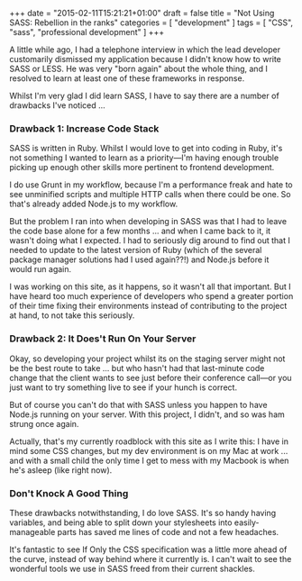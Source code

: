 +++
date = "2015-02-11T15:21:21+01:00"
draft = false
title = "Not Using SASS: Rebellion in the ranks"
categories = [
  "development"
]
tags = [ 
    "CSS",
    "sass",
    "professional development" 
]
+++

A little while ago, I had a telephone interview in which the lead developer customarily dismissed my application because I didn't know how to write SASS or LESS. He was very "born again" about the whole thing, and I resolved to learn at least one of these frameworks in response.

Whilst I'm very glad I did learn SASS, I have to say there are a number of drawbacks I've noticed ...

### Drawback 1: Increase Code Stack

SASS is written in Ruby. Whilst I would love to get into coding in Ruby, it's not something I wanted to learn as a priority—I'm having enough trouble picking up enough other skills more pertinent to frontend development.

I do use Grunt in my workflow, because I'm a performance freak and hate to see unminified scripts and multiple HTTP calls when there could be one. So that's already added Node.js to my workflow.

But the problem I ran into when developing in SASS was that I had to leave the code base alone for a few months ... and when I came back to it, it wasn't doing what I expected. I had to seriously dig around to find out that I needed to update to the latest version of Ruby (which of the several package manager solutions had I used again??!) and Node.js before it would run again.

I was working on this site, as it happens, so it wasn't all that important. But I have heard too much experience of developers who spend a greater portion of their time fixing their environments instead of contributing to the project at hand, to not take this seriously.

### Drawback 2: It Does't Run On Your Server

Okay, so developing your project whilst its on the staging server might not be the best route to take ... but who hasn't had that last-minute code change that the client wants to see just before their conference call—or you just want to try something live to see if your hunch is correct.

But of course you can't do that with SASS unless you happen to have Node.js running on your server. With this project, I didn't, and so was ham strung once again.

Actually, that's my currently roadblock with this site as I write this: I have in mind some CSS changes, but my dev environment is on my Mac at work ... and with a small child the only time I get to mess with my Macbook is when he's asleep (like right now).

### Don't Knock A Good Thing

These drawbacks notwithstanding, I do love SASS. It's so handy having variables, and being able to split down your stylesheets into easily-manageable parts has saved me lines of code and not a few headaches.

It's fantastic to see If Only the CSS specification was a little more ahead of the curve, instead of way behind where it currently is. I can't wait to see the wonderful tools we use in SASS freed from their current shackles.
